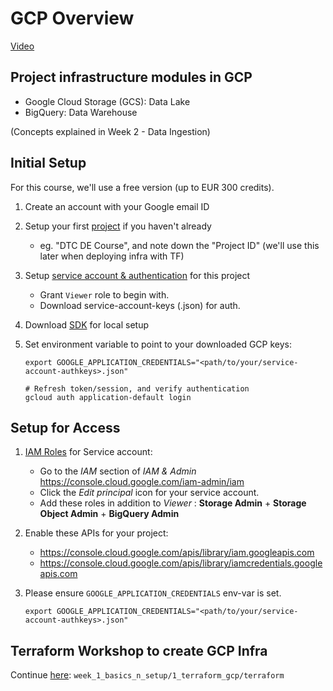 # GCP Overview

[Video](https://www.youtube.com/watch?v=18jIzE41fJ4&list=PL3MmuxUbc_hJed7dXYoJw8DoCuVHhGEQb&index=2)

## Project infrastructure modules in GCP

* Google Cloud Storage (GCS): Data Lake
* BigQuery: Data Warehouse

(Concepts explained in Week 2 - Data Ingestion)

## Initial Setup

For this course, we'll use a free version (up to EUR 300 credits).

1. Create an account with your Google email ID
2. Setup your first [project](https://console.cloud.google.com/) if you haven't already
    * eg. "DTC DE Course", and note down the "Project ID" (we'll use this later when deploying infra with TF)
3. Setup [service account & authentication](https://cloud.google.com/docs/authentication/getting-started) for this project
    * Grant `Viewer` role to begin with.
    * Download service-account-keys (.json) for auth.
4. Download [SDK](https://cloud.google.com/sdk/docs/quickstart) for local setup
5. Set environment variable to point to your downloaded GCP keys:

   ```shell
   export GOOGLE_APPLICATION_CREDENTIALS="<path/to/your/service-account-authkeys>.json"
   
   # Refresh token/session, and verify authentication
   gcloud auth application-default login
   ```

## Setup for Access

1. [IAM Roles](https://cloud.google.com/storage/docs/access-control/iam-roles) for Service account:
   * Go to the *IAM* section of *IAM & Admin* <https://console.cloud.google.com/iam-admin/iam>
   * Click the *Edit principal* icon for your service account.
   * Add these roles in addition to *Viewer* : **Storage Admin** + **Storage Object Admin** + **BigQuery Admin**

2. Enable these APIs for your project:
   * <https://console.cloud.google.com/apis/library/iam.googleapis.com>
   * <https://console.cloud.google.com/apis/library/iamcredentials.googleapis.com>

3. Please ensure `GOOGLE_APPLICATION_CREDENTIALS` env-var is set.

   ```shell
   export GOOGLE_APPLICATION_CREDENTIALS="<path/to/your/service-account-authkeys>.json"
   ```

## Terraform Workshop to create GCP Infra

Continue [here](./terraform): `week_1_basics_n_setup/1_terraform_gcp/terraform`
